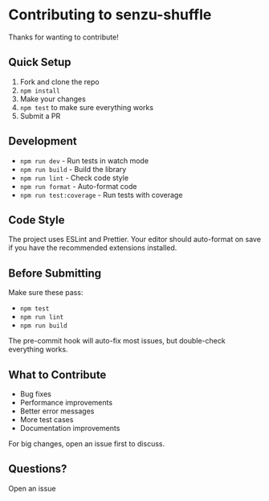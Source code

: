 # Contributing to senzu-shuffle

Thanks for wanting to contribute!

## Quick Setup

1. Fork and clone the repo
2. `npm install`
3. Make your changes
4. `npm test` to make sure everything works
5. Submit a PR

## Development

- `npm run dev` - Run tests in watch mode
- `npm run build` - Build the library
- `npm run lint` - Check code style
- `npm run format` - Auto-format code
- `npm run test:coverage` - Run tests with coverage

## Code Style

The project uses ESLint and Prettier. Your editor should auto-format on save if you have the recommended extensions installed.

## Before Submitting

Make sure these pass:
- `npm test`
- `npm run lint`
- `npm run build`

The pre-commit hook will auto-fix most issues, but double-check everything works.

## What to Contribute

- Bug fixes
- Performance improvements
- Better error messages
- More test cases
- Documentation improvements

For big changes, open an issue first to discuss.

## Questions?

Open an issue
